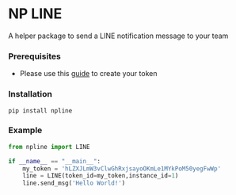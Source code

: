# NP LINE
A helper package to send a LINE notification message to your team

### Prerequisites
- Please use this [guide](https://youtu.be/_iSSOUFANyk) to create your token

### Installation
`pip install npline`

### Example
```python
from npline import LINE

if __name__ == "__main__":
    my_token = 'hLZXJLmW3vClwGhRxjsayoOKmLe1MYkPoM50yegFwWp'
    line = LINE(token_id=my_token,instance_id=1)
    line.send_msg('Hello World!')
```